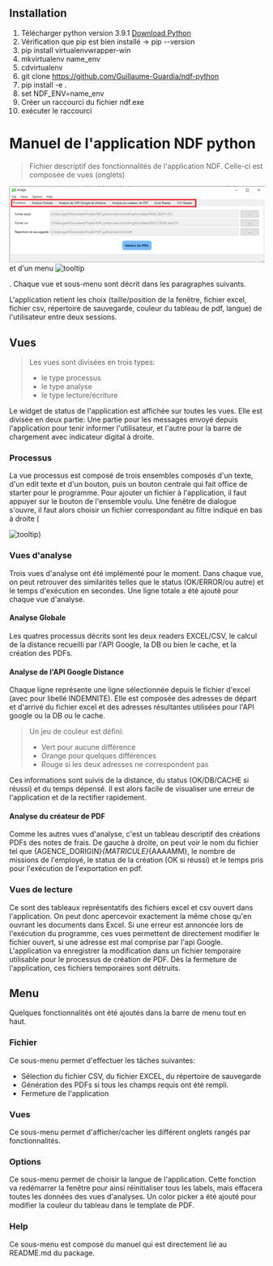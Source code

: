 ## Installation

01. Télécharger python version 3.9.1 [Download Python](https://www.python.org/downloads/release/python-391/) 
02. Vérification que pip est bien installé -> pip --version
03. pip install virtualenvwrapper-win
04. mkvirtualenv name_env
05. cdvirtualenv
06. git clone https://github.com/Guillaume-Guardia/ndf-python
07. pip install -e .
08. set NDF_ENV=name_env
09. Créer un raccourci du fichier ndf.exe
10. exécuter le raccourci
# Manuel de l'application NDF python

> Fichier descriptif des fonctionnalités de l'application NDF. Celle-ci est composée de vues (onglets) 

![tooltip](data/images/views.png) et d'un menu ![tooltip](image_menu)

. Chaque vue et sous-menu sont décrit dans les paragraphes suivants. 

L'application retient les choix (taille/position de la fenêtre, fichier excel, fichier csv, répertoire de sauvegarde, couleur du tableau de pdf, langue) de l'utilisateur entre deux sessions.

## Vues

> Les vues sont divisées en trois types:
> * le type processus
> * le type analyse
> * le type lecture/écriture

Le widget de status de l'application est affichée sur toutes les vues. Elle est divisée en deux partie: Une partie pour les messages envoyé depuis l'application pour tenir informer l'utilisateur, et l'autre pour la barre de chargement avec indicateur digital à droite.

### Processus

La vue processus est composé de trois ensembles composés d'un texte, d'un edit texte et d'un bouton, puis un bouton centrale qui fait office de starter pour le programme. 
Pour ajouter un fichier à l'application, il faut appuyer sur le bouton de l'ensemble voulu. Une fenêtre de dialogue s'ouvre, il faut alors choisir un fichier correspondant au filtre indiqué en bas à droite (

![tooltip](image_menu))

### Vues d'analyse

Trois vues d'analyse ont été implémenté pour le moment. Dans chaque vue, on peut retrouver des similarités telles que le status (OK/ERROR/ou autre) et le temps d'exécution en secondes. Une ligne totale a été ajouté pour chaque vue d'analyse.

#### Analyse Globale

Les quatres processus décrits sont les deux readers EXCEL/CSV, le calcul de la distance recueilli par l'API Google, la DB ou bien le cache, et la création des PDFs.

#### Analyse de l'API Google Distance

Chaque ligne représente une ligne sélectionnée depuis le fichier d'excel (avec pour libellé INDEMNITE). Elle est composée des adresses de départ et d'arrivé du fichier excel et des adresses résultantes utilisées pour l'API google ou la DB ou le cache. 

> Un jeu de couleur est défini:
> - Vert pour aucune différence
> - Orange pour quelques différences
> - Rouge si les deux adresses ne correspondent pas

Ces informations sont suivis de la distance, du status (OK/DB/CACHE si réussi) et du temps dépensé.
Il est alors facile de visualiser une erreur de l'application et de la rectifier rapidement.

#### Analyse du créateur de PDF

Comme les autres vues d'analyse, c'est un tableau descriptif des créations PDFs des notes de frais. De gauche à droite, on peut voir le nom du fichier tel que {AGENCE_DORIGIN}_{MATRICULE}_{AAAAMM}, le nombre de missions de l'employé, le status de la création (OK si réussi) et le temps pris pour l'exécution de l'exportation en pdf.

### Vues de lecture

Ce sont des tableaux représentatifs des fichiers excel et csv ouvert dans l'application. On peut donc apercevoir exactement la même chose qu'en ouvrant les documents dans Excel. Si une erreur est annoncée lors de l'exécution du programme, ces vues permettent de directement modifier le fichier ouvert, si une adresse est mal comprise par l'api Google. L'application va enregistrer la modification dans un fichier temporaire utilisable pour le processus de création de PDF. Dès la fermeture de l'application, ces fichiers temporaires sont détruits. 

## Menu

Quelques fonctionnalités ont été ajoutés dans la barre de menu tout en haut.

### Fichier

Ce sous-menu permet d'effectuer les tâches suivantes:
 - Sélection du fichier CSV, du fichier EXCEL, du répertoire de sauvegarde
 - Génération des PDFs si tous les champs requis ont été rempli.
 - Fermeture de l'application

### Vues

Ce sous-menu permet d'afficher/cacher les différent onglets rangés par fonctionnalités.

### Options

Ce sous-menu permet de choisir la langue de l'application. Cette fonction va redémarrer la fenêtre pour ainsi réinitialiser tous les labels, mais effacera toutes les données des vues d'analyses. Un color picker a été ajouté pour modifier la couleur du tableau dans le template de PDF.

### Help

Ce sous-menu est composé du manuel qui est directement lié au README.md du package.

